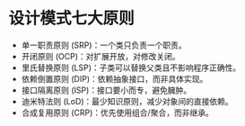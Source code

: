 # 设计模式七大原则

- 单一职责原则 (SRP)​​：一个类只负责一个职责。
- 开闭原则 (OCP)​​：对扩展开放，对修改关闭。
- 里氏替换原则 (LSP)​​：子类可以替换父类且不影响程序正确性。
- 依赖倒置原则 (DIP)​​：依赖抽象接口，而非具体实现。
- 接口隔离原则 (ISP)​​：接口要小而专，避免臃肿。
- 迪米特法则 (LoD)​​：最少知识原则，减少对象间的直接依赖。
- 合成复用原则 (CRP)​​：优先使用组合/聚合，而非继承。
